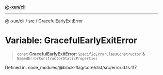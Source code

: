 [**@-xun/cli**](../../README.md)

***

[@-xun/cli](../../README.md) / [src](../README.md) / GracefulEarlyExitError

# Variable: GracefulEarlyExitError

> `const` **GracefulEarlyExitError**: `SpecificErrorClassConstructor` & `NamedErrorConstructorStaticProperties`

Defined in: node\_modules/@black-flag/core/dist/src/error.d.ts:117
